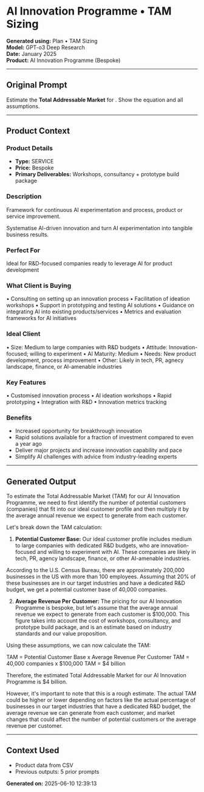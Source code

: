 # AI Innovation Programme • TAM Sizing

**Generated using:** Plan • TAM Sizing  
**Model:** GPT-o3 Deep Research  
**Date:** January 2025  
**Product:** AI Innovation Programme (Bespoke)

---

## Original Prompt
Estimate the **Total Addressable Market** for <market>. Show the equation and all assumptions.

---

## Product Context

### **Product Details**
- **Type:** SERVICE
- **Price:** Bespoke
- **Primary Deliverables:** Workshops, consultancy + prototype build package

### **Description**
Framework for continuous AI experimentation and process, product or service improvement.

Systematise AI-driven innovation and turn AI experimentation into tangible business results.

### **Perfect For**
Ideal for R&D-focused companies ready to leverage AI for product development

### **What Client is Buying**
• Consulting on setting up an innovation process 
• Facilitation of ideation workshops 
• Support in prototyping and testing AI solutions 
• Guidance on integrating AI into existing products/services 
• Metrics and evaluation frameworks for AI initiatives

### **Ideal Client**
• Size: Medium to large companies with R&D budgets 
• Attitude: Innovation-focused; willing to experiment 
• AI Maturity: Medium 
• Needs: New product development, process improvement 
• Other: Likely in tech, PR, agnecy landscape, finance, or AI-amenable industries

### **Key Features**
• Customised innovation process 
• AI ideation workshops 
• Rapid prototyping 
• Integration with R&D 
• Innovation metrics tracking

### **Benefits**
- Increased opportunity for breakthrough innovation
- Rapid solutions available for a fraction of investment compared to even a year ago
- Deliver major projects and increase innovation capability and pace
- Simplify AI challenges with advice from industry-leading experts

---

## Generated Output

To estimate the Total Addressable Market (TAM) for our AI Innovation Programme, we need to first identify the number of potential customers (companies) that fit into our ideal customer profile and then multiply it by the average annual revenue we expect to generate from each customer.

Let's break down the TAM calculation:

1. **Potential Customer Base:** Our ideal customer profile includes medium to large companies with dedicated R&D budgets, who are innovation-focused and willing to experiment with AI. These companies are likely in tech, PR, agency landscape, finance, or other AI-amenable industries. 

According to the U.S. Census Bureau, there are approximately 200,000 businesses in the US with more than 100 employees. Assuming that 20% of these businesses are in our target industries and have a dedicated R&D budget, we get a potential customer base of 40,000 companies.

2. **Average Revenue Per Customer:** The pricing for our AI Innovation Programme is bespoke, but let's assume that the average annual revenue we expect to generate from each customer is $100,000. This figure takes into account the cost of workshops, consultancy, and prototype build package, and is an estimate based on industry standards and our value proposition.

Using these assumptions, we can now calculate the TAM:

TAM = Potential Customer Base x Average Revenue Per Customer
TAM = 40,000 companies x $100,000
TAM = $4 billion

Therefore, the estimated Total Addressable Market for our AI Innovation Programme is $4 billion. 

However, it's important to note that this is a rough estimate. The actual TAM could be higher or lower depending on factors like the actual percentage of businesses in our target industries that have a dedicated R&D budget, the average revenue we can generate from each customer, and market changes that could affect the number of potential customers or the average revenue per customer.

---

## Context Used
- Product data from CSV
- Previous outputs: 5 prior prompts

**Generated on:** 2025-06-10 12:39:13
